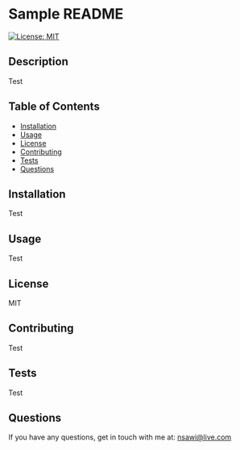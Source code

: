 # Sample README

  [![License: MIT](https://img.shields.io/badge/License-MIT-yellow.svg)](https://opensource.org/licenses/MIT) 

  ## Description
  Test

  ## Table of Contents
  - [Installation](#installation)
  - [Usage](#usage)
  - [License](#license)
  - [Contributing](#contributing)
  - [Tests](#tests)
  - [Questions](#questions)

  ## Installation
  Test

  ## Usage
  Test

  ## License
  MIT

  ## Contributing
  Test

  ## Tests
  Test
    
  ## Questions
  If you have any questions, get in touch with me at: nsawi@live.com
